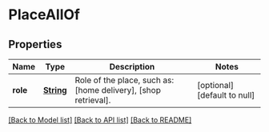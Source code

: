 # PlaceAllOf
## Properties

Name | Type | Description | Notes
------------ | ------------- | ------------- | -------------
**role** | [**String**](string.md) | Role of the place, such as: [home delivery], [shop retrieval]. | [optional] [default to null]

[[Back to Model list]](../README.md#documentation-for-models) [[Back to API list]](../README.md#documentation-for-api-endpoints) [[Back to README]](../README.md)

